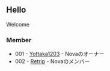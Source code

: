 ## Hello
Welcome
### Member
- 001 - [Yottaka1203](https://github.com/yottaka1203) - Novaのオーナー
- 002 - [Retrip](https://github.com/LastRetrip) - Novaのメンバー
